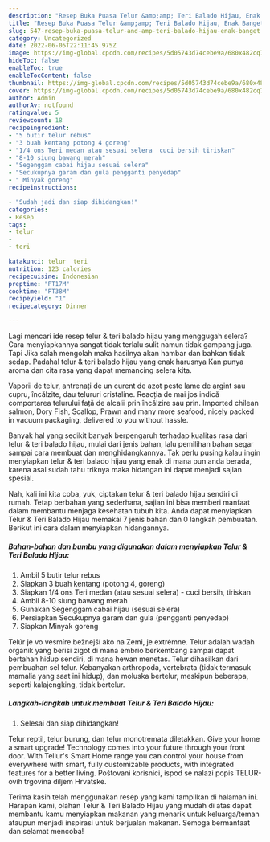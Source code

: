 ```yaml
---
description: "Resep Buka Puasa Telur &amp;amp; Teri Balado Hijau, Enak Banget"
title: "Resep Buka Puasa Telur &amp;amp; Teri Balado Hijau, Enak Banget"
slug: 547-resep-buka-puasa-telur-and-amp-teri-balado-hijau-enak-banget
category: Uncategorized
date: 2022-06-05T22:11:45.975Z
image: https://img-global.cpcdn.com/recipes/5d05743d74cebe9a/680x482cq70/telur-teri-balado-hijau-foto-resep-utama.jpg
hideToc: false
enableToc: true
enableTocContent: false
thumbnail: https://img-global.cpcdn.com/recipes/5d05743d74cebe9a/680x482cq70/telur-teri-balado-hijau-foto-resep-utama.jpg
cover: https://img-global.cpcdn.com/recipes/5d05743d74cebe9a/680x482cq70/telur-teri-balado-hijau-foto-resep-utama.jpg
author: Admin
authorAv: notfound
ratingvalue: 5
reviewcount: 18
recipeingredient:
- "5 butir telur rebus"
- "3 buah kentang potong 4 goreng"
- "1/4 ons Teri medan atau sesuai selera  cuci bersih tiriskan"
- "8-10 siung bawang merah"
- "Segenggam cabai hijau sesuai selera"
- "Secukupnya garam dan gula pengganti penyedap"
- " Minyak goreng"
recipeinstructions:

- "Sudah jadi dan siap dihidangkan!"
categories:
- Resep
tags:
- telur
- 
- teri

katakunci: telur  teri 
nutrition: 123 calories
recipecuisine: Indonesian
preptime: "PT17M"
cooktime: "PT38M"
recipeyield: "1"
recipecategory: Dinner

---
```



Lagi mencari ide resep telur &amp; teri balado hijau yang menggugah selera? Cara menyiapkannya sangat tidak terlalu sulit namun tidak gampang juga. Tapi Jika salah mengolah maka hasilnya akan hambar dan bahkan tidak sedap. Padahal telur &amp; teri balado hijau yang enak harusnya Kan punya aroma dan cita rasa yang dapat memancing selera kita.


Vaporii de telur, antrenați de un curent de azot peste lame de argint sau cupru, încălzite, dau telururi cristaline. Reacția de mai jos indică comportarea telurului față de alcalii prin încălzire sau prin. Imported chilean salmon, Dory Fish, Scallop, Prawn and many more seafood, nicely packed in vacuum packaging, delivered to you without hassle.

Banyak hal yang sedikit banyak berpengaruh terhadap kualitas rasa dari telur &amp; teri balado hijau, mulai dari jenis bahan, lalu pemilihan bahan segar sampai cara membuat dan menghidangkannya. Tak perlu pusing kalau ingin menyiapkan telur &amp; teri balado hijau yang enak di mana pun anda berada, karena asal sudah tahu triknya maka hidangan ini dapat menjadi sajian spesial.


Nah, kali ini kita coba, yuk, ciptakan telur &amp; teri balado hijau sendiri di rumah. Tetap berbahan yang sederhana, sajian ini bisa memberi manfaat dalam membantu menjaga kesehatan tubuh kita. Anda dapat menyiapkan Telur &amp; Teri Balado Hijau memakai 7 jenis bahan dan 0 langkah pembuatan. Berikut ini cara dalam menyiapkan hidangannya.

<!--inarticleads1-->

##### Bahan-bahan dan bumbu yang digunakan dalam menyiapkan Telur &amp; Teri Balado Hijau:

1. Ambil 5 butir telur rebus
1. Siapkan 3 buah kentang (potong 4, goreng)
1. Siapkan 1/4 ons Teri medan (atau sesuai selera) - cuci bersih, tiriskan
1. Ambil 8-10 siung bawang merah
1. Gunakan Segenggam cabai hijau (sesuai selera)
1. Persiapkan Secukupnya garam dan gula (pengganti penyedap)
1. Siapkan  Minyak goreng


Telúr je vo vesmíre bežnejší ako na Zemi, je extrémne. Telur adalah wadah organik yang berisi zigot di mana embrio berkembang sampai dapat bertahan hidup sendiri, di mana hewan menetas. Telur dihasilkan dari pembuahan sel telur. Kebanyakan arthropoda, vertebrata (tidak termasuk mamalia yang saat ini hidup), dan moluska bertelur, meskipun beberapa, seperti kalajengking, tidak bertelur. 

<!--inarticleads2-->

##### Langkah-langkah untuk membuat Telur &amp; Teri Balado Hijau:


1. Selesai dan siap dihidangkan!

Telur reptil, telur burung, dan telur monotremata diletakkan. Give your home a smart upgrade! Technology comes into your future through your front door. With Tellur&#39;s Smart Home range you can control your house from everywhere with smart, fully customizable products, with integrated features for a better living. Poštovani korisnici, ispod se nalazi popis TELUR-ovih trgovina diljem Hrvatske. 

Terima kasih telah menggunakan resep yang kami tampilkan di halaman ini. Harapan kami, olahan Telur &amp; Teri Balado Hijau yang mudah di atas dapat membantu kamu menyiapkan makanan yang menarik untuk keluarga/teman ataupun menjadi inspirasi untuk berjualan makanan. Semoga bermanfaat dan selamat mencoba!
